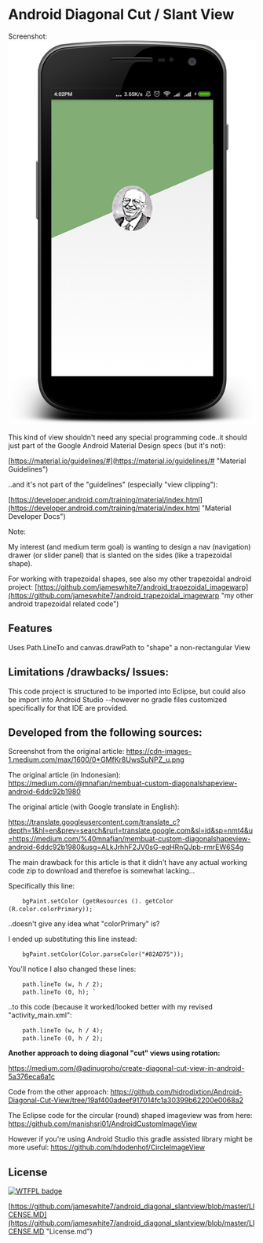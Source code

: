 # Android Diagonal Cut / Slant View

Screenshot:
![Screenshot](https://github.com/jameswhite7/android_diagonal_slantview/blob/master/readme_screenshots/screenshot3b.png)

This kind of view shouldn't need any special programming code..it should just part of the Google Android Material Design specs (but it's not):

[https://material.io/guidelines/#](https://material.io/guidelines/# "Material Guidelines")

..and it's not part of the "guidelines" (especially "view clipping"):

[https://developer.android.com/training/material/index.html](https://developer.android.com/training/material/index.html "Material Developer Docs")

Note:

My interest (and medium term goal) is wanting to design a nav (navigation) drawer (or slider panel) that is slanted on the sides (like a trapezoidal shape).

For working with trapezoidal shapes, see also my other trapezoidal android project:
[https://github.com/jameswhite7/android_trapezoidal_imagewarp](https://github.com/jameswhite7/android_trapezoidal_imagewarp "my other android trapezoidal related code")

## Features
Uses Path.LineTo and canvas.drawPath to "shape" a non-rectangular View 

## Limitations /drawbacks/ Issues:

This code project is structured to be imported into Eclipse, but could also be import into Android Studio --however no gradle files customized specifically for that IDE are provided.

## Developed from the following sources:

Screenshot from the original article:
https://cdn-images-1.medium.com/max/1600/0*GMfKr8UwsSuNPZ_u.png


The original article (in Indonesian):
https://medium.com/@mnafian/membuat-custom-diagonalshapeview-android-6ddc92b1980

The original article (with Google translate in English):

https://translate.googleusercontent.com/translate_c?depth=1&hl=en&prev=search&rurl=translate.google.com&sl=id&sp=nmt4&u=https://medium.com/%40mnafian/membuat-custom-diagonalshapeview-android-6ddc92b1980&usg=ALkJrhhF2JV0sG-eqHRnQJpb-rmrEW6S4g

The main drawback for this article is that it didn't have any actual working code zip to download and therefoe is somewhat lacking...

Specifically this line:

		bgPaint.setColor (getResources (). getColor (R.color.colorPrimary));

..doesn't give any idea what "colorPrimary" is?

I ended up substituting this line instead:

    	bgPaint.setColor(Color.parseColor("#82AD75"));

You'll notice I also changed these lines:

		path.lineTo (w, h / 2);
		path.lineTo (0, h); `

..to this code (because it worked/looked better with my revised "activity_main.xml":

		path.lineTo (w, h / 4); 
    	path.lineTo (0, h / 2);


**Another approach to doing diagonal "cut" views using rotation:**

https://medium.com/@adinugroho/create-diagonal-cut-view-in-android-5a376eca6a1c

Code from the other approach:
https://github.com/hidrodixtion/Android-Diagonal-Cut-View/tree/19af400adeef917014fc1a30399b62200e0068a2

The Eclipse code for the circular (round) shaped imageview was from here:
https://github.com/manishsri01/AndroidCustomImageView

However if you're using Android Studio this gradle assisted library might be more useful:
https://github.com/hdodenhof/CircleImageView


## License

[![WTFPL badge](http://www.wtfpl.net/wp-content/uploads/2012/12/wtfpl-badge-4.png "License:WTFPL")](http://www.wtfpl.net/)

[https://github.com/jameswhite7/android_diagonal_slantview/blob/master/LICENSE.MD](https://github.com/jameswhite7/android_diagonal_slantview/blob/master/LICENSE.MD "License.md")
